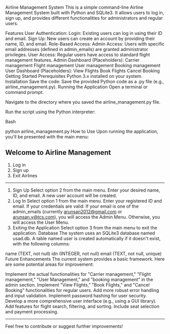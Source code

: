 Airline Management System
This is a simple command-line Airline Management System built with Python and SQLite3. It allows users to log in, sign up, and provides different functionalities for administrators and regular users.

Features
User Authentication:
Login: Existing users can log in using their ID and email.
Sign Up: New users can create an account by providing their name, ID, and email.
Role-Based Access:
Admin Access: Users with specific email addresses (defined in admin_emails) are granted administrator privileges.
User Access: Regular users have access to standard flight management features.
Admin Dashboard (Placeholders):
Carrier management
Flight management
User management
Booking management
User Dashboard (Placeholders):
View Flights
Book Flights
Cancel Booking
Getting Started
Prerequisites
Python 3.x installed on your system.
Installation
Save the code: Save the provided Python code as a .py file (e.g., airline_management.py).
Running the Application
Open a terminal or command prompt.

Navigate to the directory where you saved the airline_management.py file.

Run the script using the Python interpreter:

Bash

python airline_management.py
How to Use
Upon running the application, you'll be presented with the main menu:

Welcome to Airline Management
---------------------------------------------
1. Log in
2. Sign up
3. Exit Airlines
---------------------------------------------
1. Sign Up
Select option 2 from the main menu.
Enter your desired name, ID, and email.
A new user account will be created.
2. Log In
Select option 1 from the main menu.
Enter your registered ID and email.
If your credentials are valid:
If your email is one of the admin_emails (currently arunsan2012@gmail.com or arunsan.v@tcs.com), you will access the Admin Menu.
Otherwise, you will access the User Menu.
3. Exiting the Application
Select option 3 from the main menu to exit the application.
Database
The system uses an SQLite3 database named usad.db.
A table named user is created automatically if it doesn't exist, with the following columns:

name (TEXT, not null)
idn (INTEGER, not null)
email (TEXT, not null, unique)
Future Enhancements
The current system provides a basic framework. Here are some potential areas for improvement:

Implement the actual functionalities for "Carrier management," "Flight management," "User Management," and "booking management" in the admin section.
Implement "View Flights," "Book Flights," and "Cancel Booking" functionalities for regular users.
Add more robust error handling and input validation.
Implement password hashing for user security.
Develop a more comprehensive user interface (e.g., using a GUI library).
Add features for flight search, filtering, and sorting.
Include seat selection and payment processing.

------------------------------------------------------------------------------------------------------------------------------------------------------------------

Feel free to contribute or suggest further improvements!

